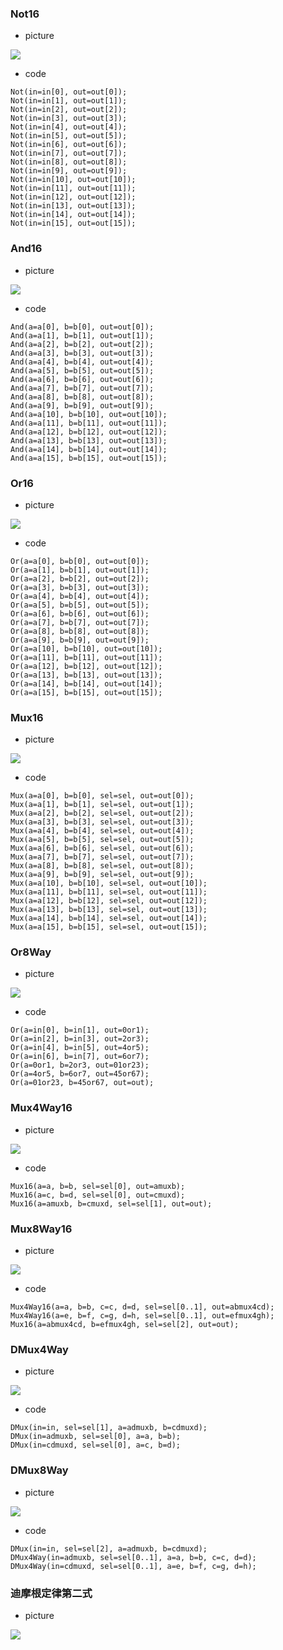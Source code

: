 ### Not16
* picture

![](picture/Not16.png)
* code

```
Not(in=in[0], out=out[0]);
Not(in=in[1], out=out[1]);
Not(in=in[2], out=out[2]);
Not(in=in[3], out=out[3]);
Not(in=in[4], out=out[4]);
Not(in=in[5], out=out[5]);
Not(in=in[6], out=out[6]);
Not(in=in[7], out=out[7]);
Not(in=in[8], out=out[8]);
Not(in=in[9], out=out[9]);
Not(in=in[10], out=out[10]);
Not(in=in[11], out=out[11]);
Not(in=in[12], out=out[12]);
Not(in=in[13], out=out[13]);
Not(in=in[14], out=out[14]);
Not(in=in[15], out=out[15]);
```
### And16
* picture

![](picture/And16.png)
* code

```
And(a=a[0], b=b[0], out=out[0]);
And(a=a[1], b=b[1], out=out[1]);
And(a=a[2], b=b[2], out=out[2]);
And(a=a[3], b=b[3], out=out[3]);
And(a=a[4], b=b[4], out=out[4]);
And(a=a[5], b=b[5], out=out[5]);
And(a=a[6], b=b[6], out=out[6]);
And(a=a[7], b=b[7], out=out[7]);
And(a=a[8], b=b[8], out=out[8]);
And(a=a[9], b=b[9], out=out[9]);
And(a=a[10], b=b[10], out=out[10]);
And(a=a[11], b=b[11], out=out[11]);
And(a=a[12], b=b[12], out=out[12]);
And(a=a[13], b=b[13], out=out[13]);
And(a=a[14], b=b[14], out=out[14]);
And(a=a[15], b=b[15], out=out[15]);
```
### Or16
* picture

![](picture/Or16.png)
* code

```
Or(a=a[0], b=b[0], out=out[0]);
Or(a=a[1], b=b[1], out=out[1]);
Or(a=a[2], b=b[2], out=out[2]);
Or(a=a[3], b=b[3], out=out[3]);
Or(a=a[4], b=b[4], out=out[4]);
Or(a=a[5], b=b[5], out=out[5]);
Or(a=a[6], b=b[6], out=out[6]);
Or(a=a[7], b=b[7], out=out[7]);
Or(a=a[8], b=b[8], out=out[8]);
Or(a=a[9], b=b[9], out=out[9]);
Or(a=a[10], b=b[10], out=out[10]);
Or(a=a[11], b=b[11], out=out[11]);
Or(a=a[12], b=b[12], out=out[12]);
Or(a=a[13], b=b[13], out=out[13]);
Or(a=a[14], b=b[14], out=out[14]);
Or(a=a[15], b=b[15], out=out[15]);
```
### Mux16
* picture

![](picture/Mux16.png)
* code

```
Mux(a=a[0], b=b[0], sel=sel, out=out[0]);
Mux(a=a[1], b=b[1], sel=sel, out=out[1]);
Mux(a=a[2], b=b[2], sel=sel, out=out[2]);
Mux(a=a[3], b=b[3], sel=sel, out=out[3]);
Mux(a=a[4], b=b[4], sel=sel, out=out[4]);
Mux(a=a[5], b=b[5], sel=sel, out=out[5]);
Mux(a=a[6], b=b[6], sel=sel, out=out[6]);
Mux(a=a[7], b=b[7], sel=sel, out=out[7]);
Mux(a=a[8], b=b[8], sel=sel, out=out[8]);
Mux(a=a[9], b=b[9], sel=sel, out=out[9]);
Mux(a=a[10], b=b[10], sel=sel, out=out[10]);
Mux(a=a[11], b=b[11], sel=sel, out=out[11]);
Mux(a=a[12], b=b[12], sel=sel, out=out[12]);
Mux(a=a[13], b=b[13], sel=sel, out=out[13]);
Mux(a=a[14], b=b[14], sel=sel, out=out[14]);
Mux(a=a[15], b=b[15], sel=sel, out=out[15]);
```
### Or8Way
* picture

![](picture/Or8Way.png)
* code

```
Or(a=in[0], b=in[1], out=0or1);
Or(a=in[2], b=in[3], out=2or3);
Or(a=in[4], b=in[5], out=4or5);
Or(a=in[6], b=in[7], out=6or7);
Or(a=0or1, b=2or3, out=01or23);
Or(a=4or5, b=6or7, out=45or67);
Or(a=01or23, b=45or67, out=out);
```
### Mux4Way16
* picture

![](picture/Mux4Way16.png)
* code

```
Mux16(a=a, b=b, sel=sel[0], out=amuxb);
Mux16(a=c, b=d, sel=sel[0], out=cmuxd);
Mux16(a=amuxb, b=cmuxd, sel=sel[1], out=out);
```
### Mux8Way16
* picture

![](picture/Mux8Way16.png)
* code

```
Mux4Way16(a=a, b=b, c=c, d=d, sel=sel[0..1], out=abmux4cd);
Mux4Way16(a=e, b=f, c=g, d=h, sel=sel[0..1], out=efmux4gh);
Mux16(a=abmux4cd, b=efmux4gh, sel=sel[2], out=out);
```
### DMux4Way
* picture

![](picture/DMux4Way.png)
* code

```
DMux(in=in, sel=sel[1], a=admuxb, b=cdmuxd);
DMux(in=admuxb, sel=sel[0], a=a, b=b);
DMux(in=cdmuxd, sel=sel[0], a=c, b=d);
```
### DMux8Way
* picture

![](picture/DMux8Way.png)
* code

```
DMux(in=in, sel=sel[2], a=admuxb, b=cdmuxd);
DMux4Way(in=admuxb, sel=sel[0..1], a=a, b=b, c=c, d=d);
DMux4Way(in=cdmuxd, sel=sel[0..1], a=e, b=f, c=g, d=h);
```
### 迪摩根定律第二式
* picture

![](picture/2.png)
